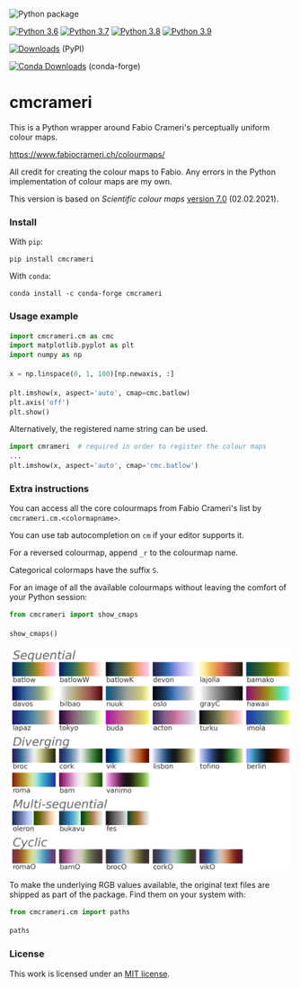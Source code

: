 ![Python package](https://github.com/callumrollo/cmcrameri/workflows/Python%20package/badge.svg)

[![Python 3.6](https://img.shields.io/badge/python-3.6-blue.svg)]()
[![Python 3.7](https://img.shields.io/badge/python-3.7-blue.svg)]()
[![Python 3.8](https://img.shields.io/badge/python-3.8-blue.svg)]()
[![Python 3.9](https://img.shields.io/badge/python-3.9-blue.svg)]()

[![Downloads](https://pepy.tech/badge/cmcrameri)](https://pepy.tech/project/cmcrameri)     (PyPI)

[![Conda Downloads](https://img.shields.io/conda/dn/conda-forge/cmcrameri.svg)](https://anaconda.org/conda-forge/cmcrameri) (conda-forge)

# cmcrameri

This is a Python wrapper around Fabio Crameri's perceptually uniform colour maps.

<https://www.fabiocrameri.ch/colourmaps/>

All credit for creating the colour maps to Fabio.
Any errors in the Python implementation of colour maps are my own.

This version is based on *Scientific colour maps* [version 7.0](https://zenodo.org/record/4491293) (02.02.2021).

### Install

With `pip`:
```
pip install cmcrameri
```

With `conda`:
```
conda install -c conda-forge cmcrameri
```

### Usage example

```python
import cmcrameri.cm as cmc
import matplotlib.pyplot as plt
import numpy as np

x = np.linspace(0, 1, 100)[np.newaxis, :]

plt.imshow(x, aspect='auto', cmap=cmc.batlow)
plt.axis('off')
plt.show()
```
Alternatively, the registered name string can be used.
```python
import cmrameri  # required in order to register the colour maps
...
plt.imshow(x, aspect='auto', cmap='cmc.batlow')
```

### Extra instructions

You can access all the core colourmaps from Fabio Crameri's list by `cmcrameri.cm.<colormapname>`.

You can use tab autocompletion on `cm` if your editor supports it.

For a reversed colourmap, append `_r` to the colourmap name.

Categorical colormaps have the suffix `S`.

For an image of all the available colourmaps without leaving the comfort of your Python session:
```python
from cmcrameri import show_cmaps

show_cmaps()
```
![Figure demonstrating colour maps](cmcrameri/colormaps.png)

To make the underlying RGB values available, the original text files are shipped as part of the package.
Find them on your system with:
```python
from cmcrameri.cm import paths

paths
```

### License
This work is licensed under an [MIT license](https://mit-license.org/).
